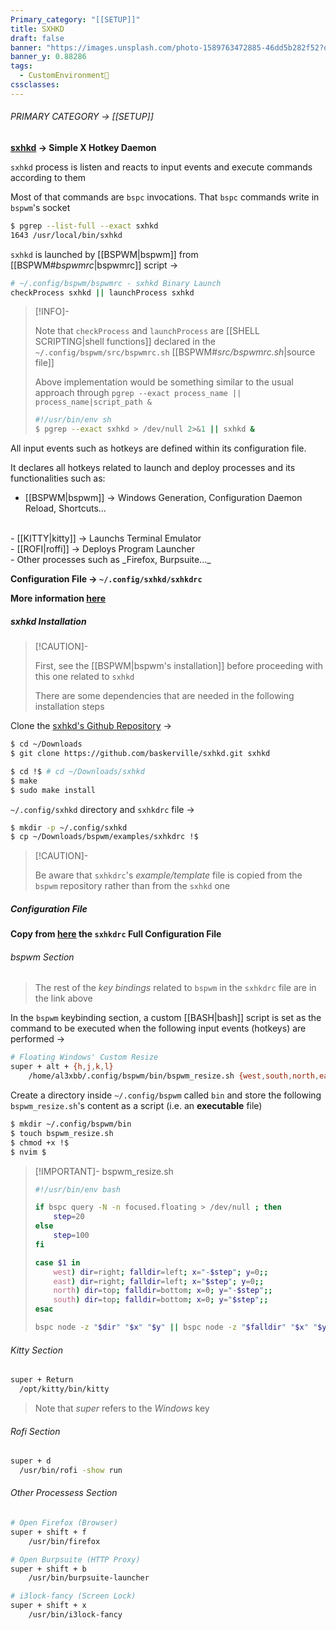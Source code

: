 ```yaml
---
Primary_category: "[[SETUP]]"
title: SXHKD
draft: false
banner: "https://images.unsplash.com/photo-1589763472885-46dd5b282f52?q=80&w=1748&auto=format&fit=crop&ixlib=rb-4.0.3&ixid=M3wxMjA3fDB8MHxwaG90by1wYWdlfHx8fGVufDB8fHx8fA%3D%3D"
banner_y: 0.88286
tags:
  - CustomEnvironment🦜
cssclasses:
---
```


###### PRIMARY CATEGORY → [[SETUP]]

**[sxhkd](https://github.com/baskerville/sxhkd) → Simple X Hotkey Daemon**

`sxhkd` process is listen and reacts to input events and execute commands according to them

Most of that commands are `bspc` invocations. That `bspc` commands write in `bspwm`'s socket

```bash
$ pgrep --list-full --exact sxhkd
1643 /usr/local/bin/sxhkd
```

`sxhkd` is launched by [[BSPWM|bspwm]] from [[BSPWM#*bspwmrc*|bspwmrc]] script →

```bash
# ~/.config/bspwm/bspwmrc - sxhkd Binary Launch
checkProcess sxhkd || launchProcess sxhkd
```

> [!INFO]-
>
> Note that `checkProcess` and `launchProcess` are [[SHELL SCRIPTING|shell functions]] declared in the `~/.config/bspwm/src/bspwmrc.sh` [[BSPWM#*src/bspwmrc.sh*|source file]]
>
> Above implementation would be something similar to the usual approach through `pgrep --exact process_name || process_name|script_path &` 
>
> ```bash
> #!/usr/bin/env sh
> $ pgrep --exact sxhkd > /dev/null 2>&1 || sxhkd &
> ```

All input events such as hotkeys are defined within its configuration file.

It declares all hotkeys related to launch and deploy processes and its functionalities such as:

- [[BSPWM|bspwm]] → Windows Generation, Configuration Daemon Reload, Shortcuts...
<br>
- [[KITTY|kitty]] → Launchs Terminal Emulator
<br>
- [[ROFI|roffi]] → Deploys Program Launcher
<br>
- Other processes such as _Firefox, Burpsuite..._

**Configuration File → `~/.config/sxhkd/sxhkdrc`**

**More information [here](https://github.com/baskerville/sxhkd)**

##### sxhkd Installation

> [!CAUTION]-
>
> First, see the [[BSPWM|bspwm's installation]] before proceeding with this one related to `sxhkd`
>
> There are some dependencies that are needed in the following installation steps
>

Clone the [sxhkd's Github Repository](https://github.com/baskerville/sxhkd) →

```bash
$ cd ~/Downloads
$ git clone https://github.com/baskerville/sxhkd.git sxhkd
```

```bash
$ cd !$ # cd ~/Downloads/sxhkd
$ make
$ sudo make install
```

`~/.config/sxhkd` directory and `sxhkdrc` file →

```bash
$ mkdir -p ~/.config/sxhkd
$ cp ~/Downloads/bspwm/examples/sxhkdrc !$
```

> [!CAUTION]-
>
> Be aware that `sxhkdrc`'s _example/template_ file is copied from the `bspwm` repository rather than from the `sxhkd` one

##### Configuration File

**Copy from [here](https://pastebin.com/qHuKHsX6) the `sxhkdrc` Full Configuration File** 

###### bspwm Section

> The rest of the _key bindings_ related to `bspwm` in the `sxhkdrc` file are in the link above

In the `bspwm` keybinding section, a custom [[BASH|bash]] script is set as the command to be executed when the following input events (hotkeys) are performed →

```bash
# Floating Windows' Custom Resize
super + alt + {h,j,k,l}
    /home/al3xbb/.config/bspwm/bin/bspwm_resize.sh {west,south,north,east}
```

Create a directory inside `~/.config/bspwm` called `bin` and store the following `bspwm_resize.sh`'s content as a script (i.e. an **executable** file)

```bash
$ mkdir ~/.config/bspwm/bin
$ touch bspwm_resize.sh
$ chmod +x !$
$ nvim $
```

> [!IMPORTANT]- bspwm_resize.sh
>
> ```bash
> #!/usr/bin/env bash
> 
> if bspc query -N -n focused.floating > /dev/null ; then
>     step=20
> else
>     step=100
> fi
>
> case $1 in
>     west) dir=right; falldir=left; x="-$step"; y=0;;
>     east) dir=right; falldir=left; x="$step"; y=0;;
>     north) dir=top; falldir=bottom; x=0; y="-$step";;
>     south) dir=top; falldir=bottom; x=0; y="$step";;
> esac
>
> bspc node -z "$dir" "$x" "$y" || bspc node -z "$falldir" "$x" "$y"
> ```
>

###### Kitty Section

```bash
super + Return
  /opt/kitty/bin/kitty
```

> Note that _super_ refers to the _Windows_ key

###### Rofi Section

```bash
super + d
  /usr/bin/rofi -show run
```

###### Other Processess Section

```bash
# Open Firefox (Browser)
super + shift + f
    /usr/bin/firefox

# Open Burpsuite (HTTP Proxy)
super + shift + b
    /usr/bin/burpsuite-launcher

# i3lock-fancy (Screen Lock)
super + shift + x
    /usr/bin/i3lock-fancy
```